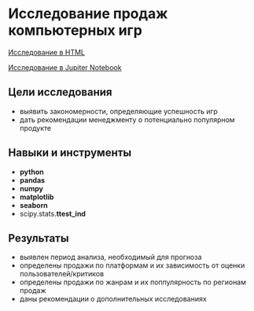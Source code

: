 

# Исследование продаж компьютерных игр

[Исследование в HTML](https://alexslobodskoj.github.io/Portfolio/Computer_Games/computer_games.html)

[Исследование в Jupiter Notebook](https://github.com/AlexSlobodskoj/Portfolio/blob/main/Computer_Games/computer_games.ipynb)

## Цели исследования
- выявить закономерности, определяющие успешность игр
- дать рекомендации менеджменту о потенциально популярном продукте

## Навыки и инструменты

- **python**
- **pandas**
- **numpy**
- **matplotlib**
- **seaborn**
- scipy.stats.**ttest_ind**

## Результаты

- выявлен период анализа, необходимый для прогноза
- определены продажи по платформам и их зависимость от оценки пользователей/критиков
- определены продажи по жанрам и их поппулярность по регионам продаж
- даны рекомендации о дополнительных исследованиях
